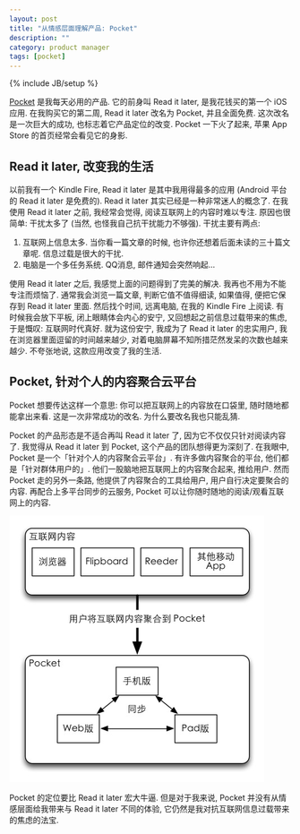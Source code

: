 ```yaml
---
layout: post
title: "从情感层面理解产品: Pocket"
description: ""
category: product manager
tags: [pocket]
---
```

{% include JB/setup %}

[Pocket](getpocket.com) 是我每天必用的产品. 它的前身叫 Read it later, 是我花钱买的第一个 iOS 应用. 在我购买它的第二周, Read it later 改名为 Pocket, 并且全面免费. 这次改名是一次巨大的成功, 也标志着它产品定位的改变. Pocket 一下火了起来, 苹果 App Store 的首页经常会看见它的身影. 

##	Read it later, 改变我的生活

以前我有一个 Kindle Fire, Read it later 是其中我用得最多的应用 (Android 平台的 Read it later 是免费的). Read it later 其实已经是一种非常迷人的概念了. 在我使用 Read it later 之前, 我经常会觉得, 阅读互联网上的内容时难以专注. 原因也很简单: 干扰太多了 (当然, 也怪我自己抗干扰能力不够强). 干扰主要有两点: 

1.	互联网上信息太多. 当你看一篇文章的时候, 也许你还想着后面未读的三十篇文章呢. 信息过载是很大的干扰.
2.	电脑是一个多任务系统. QQ消息, 邮件通知会突然响起…

使用 Read it later 之后, 我感觉上面的问题得到了完美的解决. 我再也不用为不能专注而烦恼了. 通常我会浏览一篇文章, 判断它值不值得细读, 如果值得, 便把它保存到 Read it later 里面. 然后找个时间, 远离电脑, 在我的 Kindle Fire 上阅读. 有时候我会放下平板, 闭上眼睛体会内心的安宁, 又回想起之前信息过载带来的焦虑, 于是慨叹: 互联网时代真好. 就为这份安宁, 我成为了 Read it later 的忠实用户, 我在浏览器里面逗留的时间越来越少, 对着电脑屏幕不知所措茫然发呆的次数也越来越少. 不夸张地说, 这款应用改变了我的生活.

##	Pocket, 针对个人的内容聚合云平台

Pocket 想要传达这样一个意思: 你可以把互联网上的内容放在口袋里, 随时随地都能拿出来看. 这是一次非常成功的改名. 为什么要改名我也只能乱猜.

 Pocket 的产品形态是不适合再叫 Read it later 了, 因为它不仅仅只针对阅读内容了. 我觉得从 Read it later 到 Pocket, 这个产品的团队想得更为深刻了. 在我眼中, Pocket 是一个「针对个人的内容聚合云平台」. 有许多做内容聚合的平台, 他们都是「针对群体用户的」. 他们一股脑地把互联网上的内容聚合起来, 推给用户. 然而 Pocket 走的另外一条路, 他提供了内容聚合的工具给用户, 用户自行决定要聚合的内容. 再配合上多平台同步的云服务, Pocket 可以让你随时随地的阅读/观看互联网上的内容. 

![Pocket](/images/pocket.jpg)

Pocket 的定位要比 Read it later 宏大牛逼. 但是对于我来说, Pocket 并没有从情感层面给我带来与 Read it later 不同的体验, 它仍然是我对抗互联网信息过载带来的焦虑的法宝.